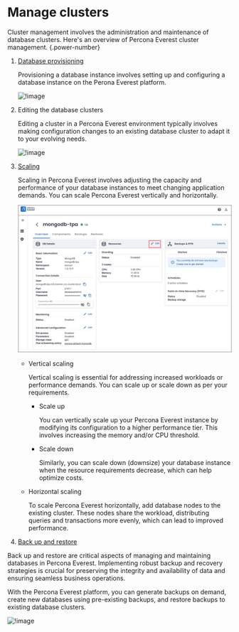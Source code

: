 # Manage clusters

Cluster management involves the administration and maintenance of database clusters. Here's an overview of Percona Everest cluster management.
{.power-number}

1. [Database provisioning](../use/db_provision.md)
    
    Provisioning a database instance involves setting up and configuring a database instance on the Perona Everest platform. 

    ![!image](../images/everest_db_provision.png)


2. Editing the database clusters

    Editing a cluster in a Percona Everest environment typically involves making configuration changes to an existing database cluster to adapt it to your evolving needs. 

    ![!image](../images/everest_edit_cluster.png)

3. [Scaling](../use/scaling.md)

    Scaling in Percona Everest involves adjusting the capacity and performance of your database instances to meet changing application demands. You can scale Percona Everest vertically and horizontally.

    ![!image](../images/everest_db_scaling.png)

    * Vertical scaling
            
        Vertical scaling is essential for addressing increased workloads or performance demands. You can scale up or scale down as per your requirements. 
        
        * Scale up

            You can vertically scale up your Percona Everest instance by modifying its configuration to a higher performance tier. This involves increasing the memory and/or CPU threshold.

        * Scale down               
        
            Similarly, you can scale down (downsize) your database instance when the resource requirements decrease, which can help optimize costs.

    * Horizontal scaling

        To scale Percona Everest horizontally, add database nodes to the existing cluster. These nodes share the workload, distributing queries and transactions more evenly, which can lead to improved performance.

4. [Back up and restore](../use/backupRestore.md)

Back up and restore are critical aspects of managing and maintaining databases in Percona Everest. Implementing robust backup and recovery strategies is crucial for preserving the integrity and availability of data and ensuring seamless business operations.

With the Percona Everest platform,  you can generate backups on demand, create new databases using pre-existing backups, and restore backups to existing database clusters.

![!image](../images/everest_backup.png)

